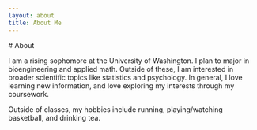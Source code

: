```yaml
---
layout: about
title: About Me
---
```

<link rel="stylesheet" type="text/css" href="//fonts.googleapis.com/css?family=Open+Sans" />
# About
<!--
<img src="/assets/pictures/hsgraduation1.png" style="width:160px;height:300px;" title="Bainbridge High School Graduation">
<img src="/assets/pictures/running1.png" style="width:200px;height:300px;" title="Track Race (1600m Dash)">
<img src="/assets/pictures/happy1.png" style="width:200px;height:300px;" title="Pacific Science Center"> -->


I am a rising sophomore at the University of Washington. I plan to major in bioengineering and applied math.
Outside of these, I am interested in broader scientific topics like statistics and psychology. In general, I love learning
new information, and love exploring my interests through my coursework.

Outside of classes, my hobbies include running, playing/watching basketball, and drinking tea. 
	
